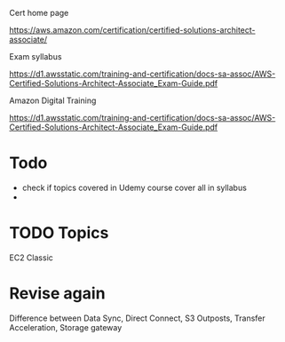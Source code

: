 Cert home page

https://aws.amazon.com/certification/certified-solutions-architect-associate/

Exam syllabus

https://d1.awsstatic.com/training-and-certification/docs-sa-assoc/AWS-Certified-Solutions-Architect-Associate_Exam-Guide.pdf

Amazon Digital Training

https://d1.awsstatic.com/training-and-certification/docs-sa-assoc/AWS-Certified-Solutions-Architect-Associate_Exam-Guide.pdf

# Todo

- check if topics covered in Udemy course cover all in syllabus
- 

# TODO Topics

EC2 Classic

# Revise again

Difference between Data Sync, Direct Connect, S3 Outposts, Transfer Acceleration, Storage gateway